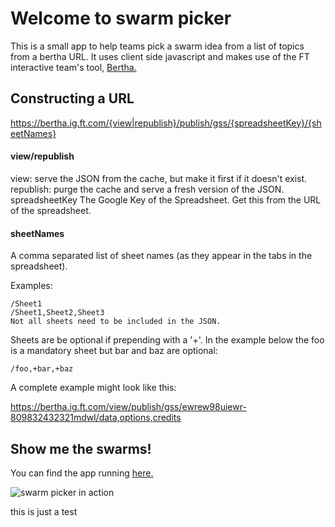 # Welcome to swarm picker

This is a small app to help teams pick a swarm idea from a list of topics from a bertha URL. It uses client side javascript and makes use of the FT interactive team's tool, [Bertha.](https://github.com/ft-interactive/bertha)


## Constructing a URL 

https://bertha.ig.ft.com/{view|republish}/publish/gss/{spreadsheetKey}/{sheetNames}


#### view/republish 

view: serve the JSON from the cache, but make it first if it doesn't exist.
republish: purge the cache and serve a fresh version of the JSON.
spreadsheetKey The Google Key of the Spreadsheet. Get this from the URL of the spreadsheet.


#### sheetNames 

A comma separated list of sheet names (as they appear in the tabs in the spreadsheet). 

Examples:

```
/Sheet1
/Sheet1,Sheet2,Sheet3
Not all sheets need to be included in the JSON.
```

Sheets are be optional if prepending with a '+'. In the example below the foo is a mandatory sheet but bar and baz are optional:
```
/foo,+bar,+baz
```

A complete example might look like this:

https://bertha.ig.ft.com/view/publish/gss/ewrew98uiewr-809832432321mdwl/data,options,credits


## Show me the swarms!

You can find the app running [here.](https://mr-swarm-picker.herokuapp.com/)

![swarm picker in action](https://user-images.githubusercontent.com/16557524/72811028-b7febb00-3c56-11ea-8f9f-ee5d32a45557.png)

this is just a test
